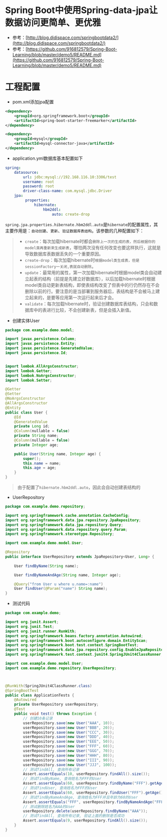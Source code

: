 # Spring Boot中使用Spring-data-jpa让数据访问更简单、更优雅

- 参考：[http://blog.didispace.com/springbootdata2/](http://blog.didispace.com/springbootdata2/)
- 参考：[https://github.com/916812579/Spring-Boot-Learning/blob/master/demo5/README.md](https://github.com/916812579/Spring-Boot-Learning/blob/master/demo5/README.md)


# 工程配置

- pom.xml添加jpa配置

```xml
<dependency>
	<groupId>org.springframework.boot</groupId>
	<artifactId>spring-boot-starter-freemarker</artifactId>
</dependency>

<dependency>
	<groupId>mysql</groupId>
	<artifactId>mysql-connector-java</artifactId>
</dependency>
```

- application.yml数据库基本配置如下
```yml
spring:
    datasource:
        url: jdbc:mysql://192.168.116.10:3306/test
        username: root
        password: root
        driver-class-name: com.mysql.jdbc.Driver
    jpa:
         properties:
             hibernate:
                 hbm2ddl:
                     auto: create-drop
```

`spring.jpa.properties.hibernate.hbm2ddl.auto`是`hibernate`的配置属性，其主要作用是：`自动创建`、`更新`、`验证数据库表结构`。该参数的几种配置如下：

> - `create`：每次加载hibernate时都会`删除上一次的生成的表，然后根据你的model类再重新来生成新表`，哪怕两次没有任何改变也要这样执行，这就是导致数据库表数据丢失的一个重要原因。
> - `create-drop`：每次加载hibernate时`根据model类生成表，但是sessionFactory一关闭,表就自动删除`。
> - `update`：最常用的属性，第一次加载hibernate时根据model类会自动建立起表的结构（前提是先建立好数据库），以后加载hibernate时根据model类自动更新表结构，即使表结构改变了但表中的行仍然存在不会删除以前的行。要注意的是当部署到服务器后，表结构是不会被马上建立起来的，是要等应用第一次运行起来后才会。
> - `validate`：每次加载hibernate时，验证创建数据库表结构，只会和数据库中的表进行比较，不会创建新表，但是会插入新值。

- 创建实体User
```java
package com.example.demo.model;

import javax.persistence.Column;
import javax.persistence.Entity;
import javax.persistence.GeneratedValue;
import javax.persistence.Id;


import lombok.AllArgsConstructor;
import lombok.Getter;
import lombok.NoArgsConstructor;
import lombok.Setter;

@Getter
@Setter
@NoArgsConstructor
@AllArgsConstructor
@Entity
public class User {
	@Id
	@GeneratedValue
	private Long id;
	@Column(nullable = false)
	private String name;
	@Column(nullable = false)
	private Integer age;

	public User(String name, Integer age) {
		super();
		this.name = name;
		this.age = age;
	}
}

```
> 由于配置了`hibernate.hbm2ddl.auto`，因此会自动创建表结构的
- UserRepository
```java
package com.example.demo.repository;

import org.springframework.cache.annotation.CacheConfig;
import org.springframework.data.jpa.repository.JpaRepository;
import org.springframework.data.jpa.repository.Query;
import org.springframework.data.repository.query.Param;
import org.springframework.stereotype.Repository;

import com.example.demo.model.User;

@Repository
public interface UserRepository extends JpaRepository<User, Long> {
	
	User findByName(String name);

	User findByNameAndAge(String name, Integer age);

	@Query("from User u where u.name=:name")
	User findUser(@Param("name") String name);
}

```

- 测试代码

```java
package com.example.demo;

import org.junit.Assert;
import org.junit.Test;
import org.junit.runner.RunWith;
import org.springframework.beans.factory.annotation.Autowired;
import org.springframework.boot.autoconfigure.domain.EntityScan;
import org.springframework.boot.test.context.SpringBootTest;
import org.springframework.data.jpa.repository.config.EnableJpaRepositories;
import org.springframework.test.context.junit4.SpringJUnit4ClassRunner;

import com.example.demo.model.User;
import com.example.demo.repository.UserRepository;



@RunWith(SpringJUnit4ClassRunner.class)
@SpringBootTest
public class ApplicationTests {
	@Autowired
	private UserRepository userRepository;
	@Test
	public void test() throws Exception {
		// 创建10条记录
		userRepository.save(new User("AAA", 10));
		userRepository.save(new User("BBB", 20));
		userRepository.save(new User("CCC", 30));
		userRepository.save(new User("DDD", 40));
		userRepository.save(new User("EEE", 50));
		userRepository.save(new User("FFF", 60));
		userRepository.save(new User("GGG", 70));
		userRepository.save(new User("HHH", 80));
		userRepository.save(new User("III", 90));
		userRepository.save(new User("JJJ", 100));
		// 测试findAll, 查询所有记录
		Assert.assertEquals(10, userRepository.findAll().size());
		// 测试findByName, 查询姓名为FFF的User
		Assert.assertEquals(60, userRepository.findByName("FFF").getAge().longValue());
		// 测试findUser, 查询姓名为FFF的User
		Assert.assertEquals(60, userRepository.findUser("FFF").getAge().longValue());
		// 测试findByNameAndAge, 查询姓名为FFF并且年龄为60的User
		Assert.assertEquals("FFF", userRepository.findByNameAndAge("FFF", 60).getName());
		// 测试删除姓名为AAA的User
		userRepository.delete(userRepository.findByName("AAA"));
		// 测试findAll, 查询所有记录, 验证上面的删除是否成功
		Assert.assertEquals(9, userRepository.findAll().size());
	}
}
```
